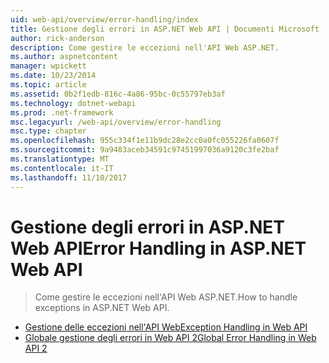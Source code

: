 ```yaml
---
uid: web-api/overview/error-handling/index
title: Gestione degli errori in ASP.NET Web API | Documenti Microsoft
author: rick-anderson
description: Come gestire le eccezioni nell'API Web ASP.NET.
ms.author: aspnetcontent
manager: wpickett
ms.date: 10/23/2014
ms.topic: article
ms.assetid: 0b2f1edb-816c-4a86-95bc-0c55797eb3af
ms.technology: dotnet-webapi
ms.prod: .net-framework
msc.legacyurl: /web-api/overview/error-handling
msc.type: chapter
ms.openlocfilehash: 955c334f1e11b9dc28e2cc0a0fc055226fa0607f
ms.sourcegitcommit: 9a9483aceb34591c97451997036a9120c3fe2baf
ms.translationtype: MT
ms.contentlocale: it-IT
ms.lasthandoff: 11/10/2017
---
```

<a name="error-handling-in-aspnet-web-api"></a><span data-ttu-id="912b5-103">Gestione degli errori in ASP.NET Web API</span><span class="sxs-lookup"><span data-stu-id="912b5-103">Error Handling in ASP.NET Web API</span></span>
====================
> <span data-ttu-id="912b5-104">Come gestire le eccezioni nell'API Web ASP.NET.</span><span class="sxs-lookup"><span data-stu-id="912b5-104">How to handle exceptions in ASP.NET Web API.</span></span>


- [<span data-ttu-id="912b5-105">Gestione delle eccezioni nell'API Web</span><span class="sxs-lookup"><span data-stu-id="912b5-105">Exception Handling in Web API</span></span>](exception-handling.md)
- [<span data-ttu-id="912b5-106">Globale gestione degli errori in Web API 2</span><span class="sxs-lookup"><span data-stu-id="912b5-106">Global Error Handling in Web API 2</span></span>](web-api-global-error-handling.md)
